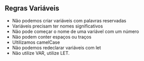 ## Regras Variáveis
- Não podemos criar variáveis com palavras reservadas
- Variáveis precisam ter nomes significativos
- Não pode começar o nome de uma variável com um número
- Não podem conter espaços ou traços
- Ultilizamos camelCase
- Não podemos redeclarar variáveis com let
- Não utilize VAR, utilize LET.

